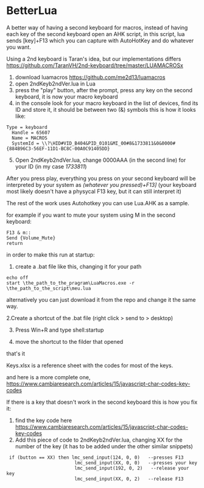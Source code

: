 # BetterLua
A better way of having a second keyboard for macros, instead of having each key of the second keyboard open an AHK script, in this script, lua sends [key]+F13 which you can capture with AutoHotKey and do whatever you want.

Using a 2nd keyboard is Taran's idea, but our implementations differs https://github.com/TaranVH/2nd-keyboard/tree/master/LUAMACROSx


1. download luamacros https://github.com/me2d13/luamacros
2. open 2ndKeyb2ndVer.lua in Lua 
3. press the "play" button, after the prompt, press any key on the second keyboard, it is now your macro keyboard
4. in the console look for your macro keyboard in the list of devices, find its ID and store it, it should be between two (&) symbols this is how it looks like:

```
Type = keyboard
  Handle = 65607
  Name = MACROS
  SystemId = \\?\HID#VID_B404&PID_0101&MI_00#8&1733811&0&0000#{884B96C3-56EF-11D1-BC8C-00A0C91405DD}
```

5. Open 2ndKeyb2ndVer.lua, change 0000AAA (in the second line) for your ID (in my case *1733811*)

After you press play, everything you press on your second keyboard will be interpreted by your system as *(whatever you pressed)+F13]*  (your keyboard most likely doesn't have a physycal F13 key, but it can still interpret it)

The rest of the work uses Autohotkey you can use Lua.AHK as a sample.

for example if you want to mute your system using M in the second keyboard:
```
F13 & m::
Send {Volume_Mute}
return
```

in order to make this run at startup:
1.  create a .bat file like this, changing it for your path

```
echo off
start \the_path_to_the_pragram\LuaMacros.exe -r \the_path_to_the_script\meu.lua
```
alternatively you can just download it from the repo and change it the same way.

2.Create a shortcut of the .bat file (right click > send to > desktop)

3. Press Win+R and type shell:startup

4. move the shortcut to the filder that opened

that's it

Keys.xlsx is a reference sheet with the codes for most of the keys.

and here is a more complete one, https://www.cambiaresearch.com/articles/15/javascript-char-codes-key-codes

If there is a key that doesn't work in the second keyboard this is how you fix it:
1. find the key code here https://www.cambiaresearch.com/articles/15/javascript-char-codes-key-codes
2. Add this piece of code to 2ndKeyb2ndVer.lua, changing XX for the number of the key (it has to be added under the other similar snippets)

```
 if (button == XX) then lmc_send_input(124, 0, 0)   --presses F13
                         lmc_send_input(XX, 0, 0)   --presses your key
                         lmc_send_input(192, 0, 2)   --release your key
                         lmc_send_input(XX, 0, 2)   --release F13

```

